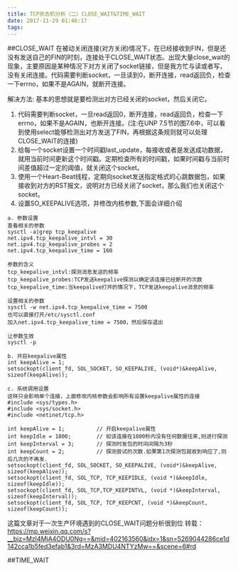 ```yaml
---
title: TCP状态机分析（二）CLOSE_WAIT&TIME_WAIT
date: 2017-11-29 01:46:17
tags:
---
```


##CLOSE_WAIT 
在被动关闭连接(对方关闭)情况下，在已经接收到FIN，但是还没有发送自己的FIN的时刻，连接处于CLOSE_WAIT状态。出现大量close_wait的现象，主要原因是某种情况下对方关闭了socket链接，但是我方忙与读或者写，没有关闭连接。代码需要判断socket，一旦读到0，断开连接，read返回负，检查一下errno，如果不是AGAIN，就断开连接。

解决方法:
基本的思想就是要检测出对方已经关闭的socket，然后关闭它。
1. 代码需要判断socket，一旦read返回0，断开连接，read返回负，检查一下errno，如果不是AGAIN，也断开连接。(注:在UNP 7.5节的图7.6中，可以看到使用select能够检测出对方发送了FIN，再根据这条规则就可以处理CLOSE_WAIT的连接)
2. 给每一个socket设置一个时间戳last_update，每接收或者是发送成功数据，就用当前时间更新这个时间戳。定期检查所有的时间戳，如果时间戳与当前时间差值超过一定的阈值，就关闭这个socket。
3. 使用一个Heart-Beat线程，定期向socket发送指定格式的心跳数据包，如果接收到对方的RST报文，说明对方已经关闭了socket，那么我们也关闭这个socket。
4. 设置SO_KEEPALIVE选项，并修改内核参数,下面会详细介绍
```
a. 参数设置
查看相关的参数
sysctl -a|grep tcp_keepalive
net.ipv4.tcp_keepalive_intvl = 30
net.ipv4.tcp_keepalive_probes = 2
net.ipv4.tcp_keepalive_time = 160

参数的含义
tcp_keepalive_intvl:探测消息发送的频率
tcp_keepalive_probes:TCP发送keepalive探测以确定该连接已经断开的次数
tcp_keepalive_time:当keepalive打开的情况下，TCP发送keepalive消息的频率

设置相关的参数
sysctl -w net.ipv4.tcp_keepalive_time = 7500
也可以直接打开/etc/sysctl.conf
加入net.ipv4.tcp_keepalive_time = 7500，然后保存退出

让参数生效
sysctl -p

b. 开启keepalive属性 
int keepAlive = 1; 
setsockopt(client_fd, SOL_SOCKET, SO_KEEPALIVE, (void*)&keepAlive, sizeof(keepAlive)); 

c. 系统调用设置
这样只会影响单个连接，上面修改内核参数会影响所有设置keepalive属性的连接
#include <sys/types.h>  
#include <sys/socket.h>  
#include <netinet/tcp.h>  
  
int keepAlive = 1;          // 开启keepalive属性  
int keepIdle = 1800;        // 如该连接在1800秒内没有任何数据往来,则进行探测   
int keepInterval = 3;       // 探测时发包的时间间隔为3秒  
int keepCount = 2;          // 探测尝试的次数.如果第1次探测包就收到响应了,则后几次的不再发.  
setsockopt(client_fd, SOL_SOCKET, SO_KEEPALIVE, (void*)&keepAlive, sizeof(keepAlive));  
setsockopt(client_fd, SOL_TCP, TCP_KEEPIDLE, (void *)&keepIdle, sizeof(keepIdle));  
setsockopt(client_fd, SOL_TCP,TCP_KEEPINTVL, (void *)&keepInterval, sizeof(keepInterval));  
setsockopt(client_fd, SOL_TCP, TCP_KEEPCNT, (void *)&keepCount, sizeof(keepCount)); 
```

这篇文章对于一次生产环境遇到的CLOSE_WAIT问题分析很到位
转载：https://mp.weixin.qq.com/s?__biz=MzI4MjA4ODU0Ng==&mid=402163560&idx=1&sn=5269044286ce1d142cca1b5fed3efab1&3rd=MzA3MDU4NTYzMw==&scene=6#rd

##TIME_WAIT